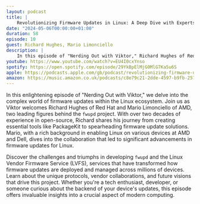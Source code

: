 ```yaml
---
layout: podcast
title: |
    Revolutionizing Firmware Updates in Linux: A Deep Dive with Experts
date: "2024-05-06T00:00:00+01:00"
duration: 58
episode: 10
guest: Richard Hughes, Mario Limonciello
description: |
    In this episode of "Nerding Out with Viktor," Richard Hughes of Red Hat and Mario Limonciello of AMD discuss the development and impact of the fwupd project and the Linux Vendor Firmware Service (LVFS), exploring the challenges and advancements in deploying firmware updates across millions of devices within the Linux ecosystem.
youtube: https://www.youtube.com/watch?v=EU4I0cxYnso
spotify: https://open.spotify.com/episode/29YkBpElMjG0MlG7Ka5u6S
apple: https://podcasts.apple.com/gb/podcast/revolutionizing-firmware-updates-in-linux-a-deep/id1722663295?i=1000654619707
amazon: https://music.amazon.co.uk/podcasts/c8e79c21-2dde-4597-b9fb-257ecbc2bf29/episodes/36afe799-0141-49ed-a3a9-1bd4aea94578/nerding-out-with-viktor-revolutionizing-firmware-updates-in-linux-a-deep-dive-with-experts
---
```


In this enlightening episode of "Nerding Out with Viktor," we delve into the complex world of firmware updates within the Linux ecosystem. Join us as Viktor welcomes Richard Hughes of Red Hat and Mario Limonciello of AMD, two leading figures behind the `fwupd` project. With over two decades of experience in open-source, Richard shares his journey from creating essential tools like PackageKit to spearheading firmware update solutions. Mario, with a rich background in enabling Linux on various devices at AMD and Dell, dives into the collaboration that led to significant advancements in firmware updates for Linux.

Discover the challenges and triumphs in developing `fwupd` and the Linux Vendor Firmware Service (LVFS), services that have transformed how firmware updates are deployed and managed across millions of devices. Learn about the unique protocols, vendor collaborations, and future visions that drive this project. Whether you're a tech enthusiast, developer, or someone curious about the backend of your device's updates, this episode offers invaluable insights into a crucial aspect of modern computing.
